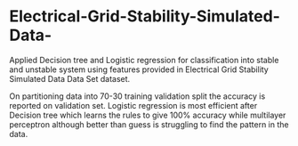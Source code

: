 # Electrical-Grid-Stability-Simulated-Data-
Applied Decision tree and Logistic regression for classification into stable and unstable system using features provided in Electrical Grid Stability Simulated Data Data Set dataset.
 
On partitioning data into 70-30 training validation split the accuracy is reported on validation set.
Logistic regression is most efficient after Decision tree which learns the rules to give 100% accuracy while multilayer perceptron although better than guess is struggling to find the pattern in the data.


